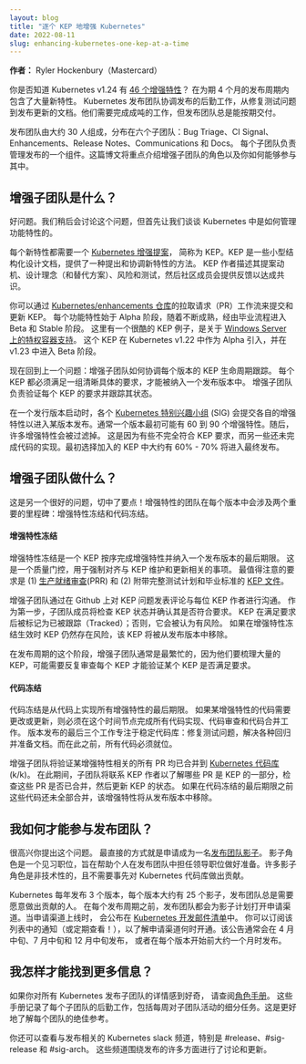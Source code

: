 ```yaml
---
layout: blog
title: "逐个 KEP 地增强 Kubernetes"
date: 2022-08-11
slug: enhancing-kubernetes-one-kep-at-a-time
---
```


**作者：** Ryler Hockenbury（Mastercard）

你是否知道 Kubernetes v1.24 有
[46 个增强特性](https://kubernetes.io/zh-cn/blog/2022/05/03/kubernetes-1-24-release-announcement/)？
在为期 4 个月的发布周期内包含了大量新特性。
Kubernetes 发布团队协调发布的后勤工作，从修复测试问题到发布更新的文档。他们需要完成成吨的工作，但发布团队总是能按期交付。

发布团队由大约 30 人组成，分布在六个子团队：Bug Triage、CI Signal、Enhancements、Release Notes、Communications 和 Docs。
每个子团队负责管理发布的一个组件。这篇博文将重点介绍增强子团队的角色以及你如何能够参与其中。

## 增强子团队是什么？

好问题。我们稍后会讨论这个问题，但首先让我们谈谈 Kubernetes 中是如何管理功能特性的。

每个新特性都需要一个 [Kubernetes 增强提案](https://github.com/kubernetes/enhancements/blob/master/keps/README.md)，
简称为 KEP。KEP 是一些小型结构化设计文档，提供了一种提出和协调新特性的方法。
KEP 作者描述其提案动机、设计理念（和替代方案）、风险和测试，然后社区成员会提供反馈以达成共识。

你可以通过 [Kubernetes/enhancements 仓库](https://github.com/kubernetes/enhancements)的拉取请求（PR）工作流来提交和更新 KEP。
每个功能特性始于 Alpha 阶段，随着不断成熟，经由毕业流程进入 Beta 和 Stable 阶段。
这里有一个很酷的 KEP 例子，是关于 [Windows Server 上的特权容器支持](https://github.com/kubernetes/enhancements/blob/master/keps/sig-windows/1981-windows-privileged-container-support/kep.yaml)。
这个 KEP 在 Kubernetes v1.22 中作为 Alpha 引入，并在 v1.23 中进入 Beta 阶段。

现在回到上一个问题：增强子团队如何协调每个版本的 KEP 生命周期跟踪。
每个 KEP 都必须满足一组清晰具体的要求，才能被纳入一个发布版本中。
增强子团队负责验证每个 KEP 的要求并跟踪其状态。

在一个发行版本启动时，各个 [Kubernetes 特别兴趣小组](https://github.com/kubernetes/community/blob/master/sig-list.md) (SIG)
会提交各自的增强特性以进入某版本发布。通常一个版本最初可能有 60 到 90 个增强特性。随后，许多增强特性会被过滤掉。
这是因为有些不完全符合 KEP 要求，而另一些还未完成代码的实现。最初选择加入的 KEP 中大约有 60% - 70% 将进入最终发布。

## 增强子团队做什么？

这是另一个很好的问题，切中了要点！增强特性的团队在每个版本中会涉及两个重要的里程碑：增强特性冻结和代码冻结。

#### 增强特性冻结

增强特性冻结是一个 KEP 按序完成增强特性并纳入一个发布版本的最后期限。
这是一个质量门控，用于强制对齐与 KEP 维护和更新相关的事项。
最值得注意的要求是
(1) [生产就绪审查](https://github.com/kubernetes/community/blob/master/sig-architecture/production-readiness.md)(PRR)
和 (2) 附带完整测试计划和毕业标准的 [KEP 文件](https://github.com/kubernetes/enhancements/tree/master/keps/NNNN-kep-template)。

增强子团队通过在 Github 上对 KEP 问题发表评论与每位 KEP 作者进行沟通。
作为第一步，子团队成员将检查 KEP 状态并确认其是否符合要求。
KEP 在满足要求后被标记为已被跟踪（Tracked）；否则，它会被认为有风险。
如果在增强特性冻结生效时 KEP 仍然存在风险，该 KEP 将被从发布版本中移除。

在发布周期的这个阶段，增强子团队通常是最繁忙的，因为他们要梳理大量的 KEP，可能需要反复审查每个 KEP 才能验证某个 KEP 是否满足要求。

#### 代码冻结

代码冻结是从代码上实现所有增强特性的最后期限。
如果某增强特性的代码需要更改或更新，则必须在这个时间节点完成所有代码实现、代码审查和代码合并工作。
版本发布的最后三个工作专注于稳定代码库：修复测试问题，解决各种回归并准备文档。而在此之前，所有代码必须就位。

增强子团队将验证某增强特性相关的所有 PR 均已合并到 [Kubernetes 代码库](https://github.com/kubernetes/kubernetes) (k/k)。
在此期间，子团队将联系 KEP 作者以了解哪些 PR 是 KEP 的一部分，检查这些 PR 是否已合并，然后更新 KEP 的状态。
如果在代码冻结的最后期限之前这些代码还未全部合并，该增强特性将从发布版本中移除。

## 我如何才能参与发布团队？

很高兴你提出这个问题。
最直接的方式就是申请成为一名[发布团队影子](https://github.com/kubernetes/sig-release/blob/master/release-team/shadows.md)。
影子角色是一个见习职位，旨在帮助个人在发布团队中担任领导职位做好准备。许多影子角色是非技术性的，且不需要事先对 Kubernetes 代码库做出贡献。

Kubernetes 每年发布 3 个版本，每个版本大约有 25 个影子，发布团队总是需要愿意做出贡献的人。
在每个发布周期之前，发布团队都会为影子计划打开申请渠道。当申请渠道上线时，
会公布在 [Kubernetes 开发邮件清单](https://groups.google.com/a/kubernetes.io/g/dev)中。
你可以订阅该列表中的通知（或定期查看！），以了解申请渠道何时开通。该公告通常会在 4 月中旬、7 月中旬和 12 月中旬发布，
或者在每个版本开始前大约一个月时发布。

## 我怎样才能找到更多信息？

如果你对所有 Kubernetes 发布子团队的详情感到好奇，
请查阅[角色手册](https://github.com/kubernetes/sig-release/tree/master/release-team/role-handbooks)。
这些手册记录了每个子团队的后勤工作，包括每周对子团队活动的细分任务。这是更好地了解每个团队的绝佳参考。

你还可以查看与发布相关的 Kubernetes slack 频道，特别是 #release、#sig-release 和 #sig-arch。
这些频道围绕发布的许多方面进行了讨论和更新。
